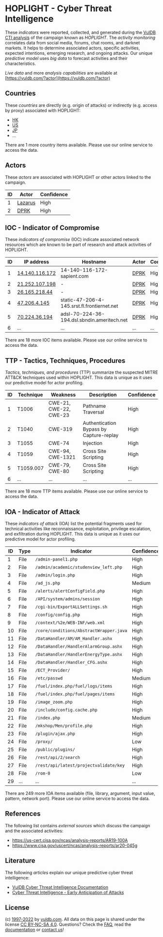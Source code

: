 # HOPLIGHT - Cyber Threat Intelligence

These _indicators_ were reported, collected, and generated during the [VulDB CTI analysis](https://vuldb.com/?kb.cti) of the campaign known as _HOPLIGHT_. The _activity monitoring_ correlates data from social media, forums, chat rooms, and darknet markets. It helps to determine associated actors, specific activities, expected intentions, emerging research, and ongoing attacks. Our unique _predictive model_ uses _big data_ to forecast activities and their characteristics.

_Live data_ and more _analysis capabilities_ are available at [https://vuldb.com/?actor](https://vuldb.com/?actor)

## Countries

These _countries_ are directly (e.g. origin of attacks) or indirectly (e.g. access by proxy) associated with HOPLIGHT:

* [HK](https://vuldb.com/?country.hk)
* [US](https://vuldb.com/?country.us)
* [JP](https://vuldb.com/?country.jp)
* ...

There are 1 more country items available. Please use our online service to access the data.

## Actors

These _actors_ are associated with HOPLIGHT or other actors linked to the campaign.

ID | Actor | Confidence
-- | ----- | ----------
1 | [Lazarus](https://vuldb.com/?actor.lazarus) | High
2 | [DPRK](https://vuldb.com/?actor.dprk) | High

## IOC - Indicator of Compromise

These _indicators of compromise_ (IOC) indicate associated network resources which are known to be part of research and attack activities of HOPLIGHT.

ID | IP address | Hostname | Actor | Confidence
-- | ---------- | -------- | ----- | ----------
1 | [14.140.116.172](https://vuldb.com/?ip.14.140.116.172) | 14-140-116-172-sapient.com | [DPRK](https://vuldb.com/?actor.dprk) | High
2 | [21.252.107.198](https://vuldb.com/?ip.21.252.107.198) | - | [DPRK](https://vuldb.com/?actor.dprk) | High
3 | [26.165.218.44](https://vuldb.com/?ip.26.165.218.44) | - | [DPRK](https://vuldb.com/?actor.dprk) | High
4 | [47.206.4.145](https://vuldb.com/?ip.47.206.4.145) | static-47-206-4-145.srst.fl.frontiernet.net | [DPRK](https://vuldb.com/?actor.dprk) | High
5 | [70.224.36.194](https://vuldb.com/?ip.70.224.36.194) | adsl-70-224-36-194.dsl.sbndin.ameritech.net | [DPRK](https://vuldb.com/?actor.dprk) | High
6 | ... | ... | ... | ...

There are 18 more IOC items available. Please use our online service to access the data.

## TTP - Tactics, Techniques, Procedures

_Tactics, techniques, and procedures_ (TTP) summarize the suspected MITRE ATT&CK techniques used within HOPLIGHT. This data is unique as it uses our predictive model for actor profiling.

ID | Technique | Weakness | Description | Confidence
-- | --------- | -------- | ----------- | ----------
1 | T1006 | CWE-21, CWE-22, CWE-23 | Pathname Traversal | High
2 | T1040 | CWE-319 | Authentication Bypass by Capture-replay | High
3 | T1055 | CWE-74 | Injection | High
4 | T1059 | CWE-94, CWE-1321 | Cross Site Scripting | High
5 | T1059.007 | CWE-79, CWE-80 | Cross Site Scripting | High
6 | ... | ... | ... | ...

There are 18 more TTP items available. Please use our online service to access the data.

## IOA - Indicator of Attack

These _indicators of attack_ (IOA) list the potential fragments used for technical activities like reconnaissance, exploitation, privilege escalation, and exfiltration during HOPLIGHT. This data is unique as it uses our predictive model for actor profiling.

ID | Type | Indicator | Confidence
-- | ---- | --------- | ----------
1 | File | `/admin-panel1.php` | High
2 | File | `/admin/academic/studenview_left.php` | High
3 | File | `/admin/login.php` | High
4 | File | `/ad_js.php` | Medium
5 | File | `/alerts/alertConfigField.php` | High
6 | File | `/API/system/admins/session` | High
7 | File | `/cgi-bin/ExportALLSettings.sh` | High
8 | File | `/config/config.php` | High
9 | File | `/context/%2e/WEB-INF/web.xml` | High
10 | File | `/core/conditions/AbstractWrapper.java` | High
11 | File | `/DataHandler/AM/AM_Handler.ashx` | High
12 | File | `/DataHandler/HandlerAlarmGroup.ashx` | High
13 | File | `/DataHandler/HandlerEnergyType.ashx` | High
14 | File | `/DataHandler/Handler_CFG.ashx` | High
15 | File | `/ECT_Provider/` | High
16 | File | `/etc/passwd` | Medium
17 | File | `/fuel/index.php/fuel/logs/items` | High
18 | File | `/fuel/index.php/fuel/pages/items` | High
19 | File | `/image_zoom.php` | High
20 | File | `/include/config.cache.php` | High
21 | File | `/index.php` | Medium
22 | File | `/mkshop/Men/profile.php` | High
23 | File | `/plugin/ajax.php` | High
24 | File | `/proxy/` | Low
25 | File | `/public/plugins/` | High
26 | File | `/rest/api/2/search` | High
27 | File | `/rest/api/latest/projectvalidate/key` | High
28 | File | `/rom-0` | Low
29 | ... | ... | ...

There are 249 more IOA items available (file, library, argument, input value, pattern, network port). Please use our online service to access the data.

## References

The following list contains _external sources_ which discuss the campaign and the associated activities:

* https://us-cert.cisa.gov/ncas/analysis-reports/AR19-100A
* https://www.cisa.gov/uscert/ncas/analysis-reports/ar20-045g

## Literature

The following _articles_ explain our unique predictive cyber threat intelligence:

* [VulDB Cyber Threat Intelligence Documentation](https://vuldb.com/?kb.cti)
* [Cyber Threat Intelligence - Early Anticipation of Attacks](https://www.scip.ch/en/?labs.20201022)

## License

(c) [1997-2022](https://vuldb.com/?kb.changelog) by [vuldb.com](https://vuldb.com/?kb.about). All data on this page is shared under the license [CC BY-NC-SA 4.0](https://creativecommons.org/licenses/by-nc-sa/4.0/). Questions? Check the [FAQ](https://vuldb.com/?kb.faq), read the [documentation](https://vuldb.com/?kb) or [contact us](https://vuldb.com/?contact)!
